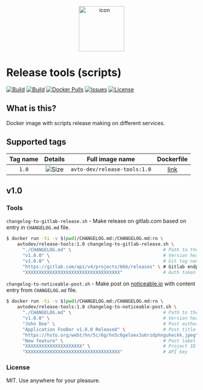 <p align="center">
 <img src="https://hsto.org/webt/kn/zm/ef/knzmeflejqqdsssb_uyg6_pzoio.png" width="120" alt="icon">
</p>

# Release tools (scripts)

[![Build][badge_automated]][link_hub]
[![Build][badge_build]][link_hub]
[![Docker Pulls][badge_pulls]][link_hub]
[![Issues][badge_issues]][link_issues]
[![License][badge_license]][link_license]

## What is this?

Docker image with scripts release making on different services.

## Supported tags

Tag name | Details                 | Full image name              | Dockerfile
:------: | :---------------------: | :--------------------------: | :--------:
`1.0`    | ![Size][badge_size_1_0] | `avto-dev/release-tools:1.0` | [link][dockerfile_1_0]

[badge_size_1_0]:https://images.microbadger.com/badges/image/avtodev/release-tools:1.0.svg
[dockerfile_1_0]:https://github.com/avto-dev/release-tools-docker/blob/image-1.0/Dockerfile

## v1.0

### Tools

`changelog-to-gitlab-release.sh` - Make release on gitlab.com based on entry in `CHANGELOG.md` file.

```bash
$ docker run -ti -v $(pwd)/CHANGELOG.md:/CHANGELOG.md:ro \
    avtodev/release-tools:1.0 changelog-to-gitlab-release.sh \
      "./CHANGELOG.md" \                                  # Path to the CHANGELOG.md
      "v1.0.0" \                                          # Version header (for getting content from CHANGELOG.md)
      "v1.0.0" \                                          # Git tag name (must exists on target reporitory/project)
      "https://gitlab.com/api/v4/projects/666/releases" \ # Gitlab endpoint API uri
      "XXXXXXXXXXXXXXXXXXXXXXXXXXXXXXXXXXX"               # Auth token
```

`changelog-to-noticeable-post.sh` - Make post on [noticeable.io][noticeable_io] with content entry from `CHANGELOG.md` file.

```bash
$ docker run -ti -v $(pwd)/CHANGELOG.md:/CHANGELOG.md:ro \
    avtodev/release-tools:1.0 changelog-to-noticeable-post.sh \
      "./CHANGELOG.md" \                                  # Path to the CHANGELOG.md
      "v1.0.0" \                                          # Version header (for getting content from CHANGELOG.md)
      "John Doe" \                                        # Post author name
      "Application FooBar v1.0.0 Released" \              # Post title
      "https://hsto.org/webt/hn/5c/6g/hn5c6geloex3u6rzdphnguheckk.jpeg" \ # Featured image URI
      "New feature" \                                     # Post label name
      "XXXXXXXXXXXXXXXXXXXXX" \                           # Project ID
      "XXXXXXXXXXXXXXXXXXXXXXXXXXXXXXXXXXX"               # API key
```

### License

MIT. Use anywhere for your pleasure.

[noticeable_io]:https://noticeable.io
[badge_automated]:https://img.shields.io/docker/cloud/automated/512k/filebeat-udp-to-elastic.svg?style=flat-square&maxAge=30
[badge_pulls]:https://img.shields.io/docker/pulls/512k/filebeat-udp-to-elastic.svg?style=flat-square&maxAge=30
[badge_issues]:https://img.shields.io/github/issues/512k/release-tools-docker.svg?style=flat-square&maxAge=30
[badge_build]:https://img.shields.io/docker/cloud/build/512k/filebeat-udp-to-elastic.svg?style=flat-square&maxAge=30
[badge_license]:https://img.shields.io/github/license/512k/release-tools-docker.svg?style=flat-square&maxAge=30
[link_hub]:https://hub.docker.com/r/512k/filebeat-udp-to-elastic/
[link_license]:https://github.com/512k/release-tools-docker/blob/master/LICENSE
[link_issues]:https://github.com/512k/release-tools-docker/issues
[filebeat]:https://www.elastic.co/products/beats/filebeat
